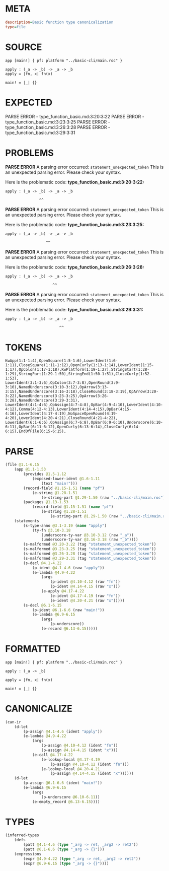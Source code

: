 # META
~~~ini
description=Basic function type canonicalization
type=file
~~~
# SOURCE
~~~roc
app [main!] { pf: platform "../basic-cli/main.roc" }

apply : (_a -> _b) -> _a -> _b
apply = |fn, x| fn(x)

main! = |_| {}
~~~
# EXPECTED
PARSE ERROR - type_function_basic.md:3:20:3:22
PARSE ERROR - type_function_basic.md:3:23:3:25
PARSE ERROR - type_function_basic.md:3:26:3:28
PARSE ERROR - type_function_basic.md:3:29:3:31
# PROBLEMS
**PARSE ERROR**
A parsing error occurred: `statement_unexpected_token`
This is an unexpected parsing error. Please check your syntax.

Here is the problematic code:
**type_function_basic.md:3:20:3:22:**
```roc
apply : (_a -> _b) -> _a -> _b
```
                   ^^


**PARSE ERROR**
A parsing error occurred: `statement_unexpected_token`
This is an unexpected parsing error. Please check your syntax.

Here is the problematic code:
**type_function_basic.md:3:23:3:25:**
```roc
apply : (_a -> _b) -> _a -> _b
```
                      ^^


**PARSE ERROR**
A parsing error occurred: `statement_unexpected_token`
This is an unexpected parsing error. Please check your syntax.

Here is the problematic code:
**type_function_basic.md:3:26:3:28:**
```roc
apply : (_a -> _b) -> _a -> _b
```
                         ^^


**PARSE ERROR**
A parsing error occurred: `statement_unexpected_token`
This is an unexpected parsing error. Please check your syntax.

Here is the problematic code:
**type_function_basic.md:3:29:3:31:**
```roc
apply : (_a -> _b) -> _a -> _b
```
                            ^^


# TOKENS
~~~zig
KwApp(1:1-1:4),OpenSquare(1:5-1:6),LowerIdent(1:6-1:11),CloseSquare(1:11-1:12),OpenCurly(1:13-1:14),LowerIdent(1:15-1:17),OpColon(1:17-1:18),KwPlatform(1:19-1:27),StringStart(1:28-1:29),StringPart(1:29-1:50),StringEnd(1:50-1:51),CloseCurly(1:52-1:53),
LowerIdent(3:1-3:6),OpColon(3:7-3:8),OpenRound(3:9-3:10),NamedUnderscore(3:10-3:12),OpArrow(3:13-3:15),NamedUnderscore(3:16-3:18),CloseRound(3:18-3:19),OpArrow(3:20-3:22),NamedUnderscore(3:23-3:25),OpArrow(3:26-3:28),NamedUnderscore(3:29-3:31),
LowerIdent(4:1-4:6),OpAssign(4:7-4:8),OpBar(4:9-4:10),LowerIdent(4:10-4:12),Comma(4:12-4:13),LowerIdent(4:14-4:15),OpBar(4:15-4:16),LowerIdent(4:17-4:19),NoSpaceOpenRound(4:19-4:20),LowerIdent(4:20-4:21),CloseRound(4:21-4:22),
LowerIdent(6:1-6:6),OpAssign(6:7-6:8),OpBar(6:9-6:10),Underscore(6:10-6:11),OpBar(6:11-6:12),OpenCurly(6:13-6:14),CloseCurly(6:14-6:15),EndOfFile(6:15-6:15),
~~~
# PARSE
~~~clojure
(file @1.1-6.15
	(app @1.1-1.53
		(provides @1.5-1.12
			(exposed-lower-ident @1.6-1.11
				(text "main!")))
		(record-field @1.15-1.51 (name "pf")
			(e-string @1.28-1.51
				(e-string-part @1.29-1.50 (raw "../basic-cli/main.roc"))))
		(packages @1.13-1.53
			(record-field @1.15-1.51 (name "pf")
				(e-string @1.28-1.51
					(e-string-part @1.29-1.50 (raw "../basic-cli/main.roc"))))))
	(statements
		(s-type-anno @3.1-3.19 (name "apply")
			(ty-fn @3.10-3.18
				(underscore-ty-var @3.10-3.12 (raw "_a"))
				(underscore-ty-var @3.16-3.18 (raw "_b"))))
		(s-malformed @3.20-3.22 (tag "statement_unexpected_token"))
		(s-malformed @3.23-3.25 (tag "statement_unexpected_token"))
		(s-malformed @3.26-3.28 (tag "statement_unexpected_token"))
		(s-malformed @3.29-3.31 (tag "statement_unexpected_token"))
		(s-decl @4.1-4.22
			(p-ident @4.1-4.6 (raw "apply"))
			(e-lambda @4.9-4.22
				(args
					(p-ident @4.10-4.12 (raw "fn"))
					(p-ident @4.14-4.15 (raw "x")))
				(e-apply @4.17-4.22
					(e-ident @4.17-4.19 (raw "fn"))
					(e-ident @4.20-4.21 (raw "x")))))
		(s-decl @6.1-6.15
			(p-ident @6.1-6.6 (raw "main!"))
			(e-lambda @6.9-6.15
				(args
					(p-underscore))
				(e-record @6.13-6.15)))))
~~~
# FORMATTED
~~~roc
app [main!] { pf: platform "../basic-cli/main.roc" }

apply : (_a -> _b)

apply = |fn, x| fn(x)

main! = |_| {}
~~~
# CANONICALIZE
~~~clojure
(can-ir
	(d-let
		(p-assign @4.1-4.6 (ident "apply"))
		(e-lambda @4.9-4.22
			(args
				(p-assign @4.10-4.12 (ident "fn"))
				(p-assign @4.14-4.15 (ident "x")))
			(e-call @4.17-4.22
				(e-lookup-local @4.17-4.19
					(p-assign @4.10-4.12 (ident "fn")))
				(e-lookup-local @4.20-4.21
					(p-assign @4.14-4.15 (ident "x"))))))
	(d-let
		(p-assign @6.1-6.6 (ident "main!"))
		(e-lambda @6.9-6.15
			(args
				(p-underscore @6.10-6.11))
			(e-empty_record @6.13-6.15))))
~~~
# TYPES
~~~clojure
(inferred-types
	(defs
		(patt @4.1-4.6 (type "_arg -> ret, _arg2 -> ret2"))
		(patt @6.1-6.6 (type "_arg -> {}")))
	(expressions
		(expr @4.9-4.22 (type "_arg -> ret, _arg2 -> ret2"))
		(expr @6.9-6.15 (type "_arg -> {}"))))
~~~

